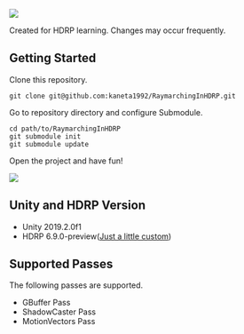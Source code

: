 ![](https://raw.githubusercontent.com/kaneta1992/RaymarchingInHDRP/master/Images/image01.png)

Created for HDRP learning. Changes may occur frequently.

## Getting Started
Clone this repository.

```
git clone git@github.com:kaneta1992/RaymarchingInHDRP.git
```


Go to repository directory and configure Submodule.

```
cd path/to/RaymarchingInHDRP
git submodule init
git submodule update
```

Open the project and have fun!

![](https://raw.githubusercontent.com/kaneta1992/RaymarchingInHDRP/master/Images/image02.png)
## Unity and HDRP Version
- Unity 2019.2.0f1
- HDRP 6.9.0-preview([Just a little custom](https://github.com/kaneta1992/ScriptableRenderPipeline/commit/acabb5b954a1f3c6317f50d1dc8b1f5cee33cab9))

## Supported Passes
The following passes are supported.

- GBuffer Pass
- ShadowCaster Pass
- MotionVectors Pass
